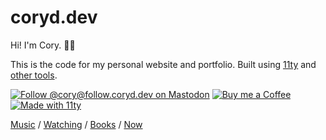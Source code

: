 # coryd.dev

Hi! I'm Cory. 👋🏻

This is the code for my personal website and portfolio. Built using [11ty](https://www.11ty.dev) and [other tools](https://coryd.dev/colophon).

[![Follow @cory@follow.coryd.dev on Mastodon](https://cdn.coryd.dev/aec0ea1d-5234-40b3-b7c4-9705fd9cd0e4.png?class=w200)](https://follow.coryd.dev/@cory) [![Buy me a Coffee](https://cdn.coryd.dev/f5b2cae1-331a-4ea0-9962-58ac429cac4a.png?class=w200)](https://www.buymeacoffee.com/cory) [![Made with 11ty](https://cdn.coryd.dev/03c57479-cfa6-423f-8f60-87f3bbef156c.png?class=w200)](https://eleventy.dev)

[Music](https://coryd.dev/music) / [Watching](https://coryd.dev/watching) / [Books](https://coryd.dev/books) / [Now](https://coryd.dev/now)
